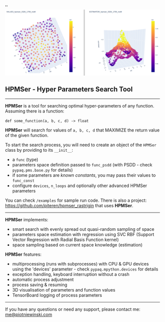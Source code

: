 '<!--SKIP_FIX-->'
![](hpmser.png)

## HPMSer - Hyper Parameters Search Tool

------------

**HPMSer** is a tool for searching optimal hyper-parameters of any function. Assuming there is a function:

`def some_function(a, b, c, d) -> float`

**HPMSer** will search for values of `a, b, c, d` that MAXIMIZE the return value of the given function.

To start the search process, you will need to create an object of the `HPMSer` class by providing to its `__init__`:
- a `func` (type)
- parameters space definition passed to `func_psdd` (with PSDD - check `pypaq.pms.base.py` for details)
- if some parameters are *known constants*, you may pass their values to `func_const`
- configure `devices`, `n_loops` and optionally other advanced HPMSer parameters

You can check `/examples` for sample run code. There is also a project: https://github.com/piteren/hpmser_rastrigin
that uses **HPMSer**.

------------

**HPMSer** implements:
- smart search with evenly spread out quasi-random sampling of space
- parameters space estimation with regression using SVC RBF (Support Vector Regression with Radial Basis Function kernel)
- space sampling based on current space knowledge (estimation)

**HPMSer** features:
- multiprocessing (runs with subprocesses) with CPU & GPU devices using the 'devices' parameter - check `pypaq.mpython.devices` for details
- exception handling, keyboard interruption without a crash
- automatic process adjustment
- process saving & resuming
- 3D visualisation of parameters and function values
- TensorBoard logging of process parameters

------------

If you have any questions or need any support, please contact me: me@piotniewinski.com